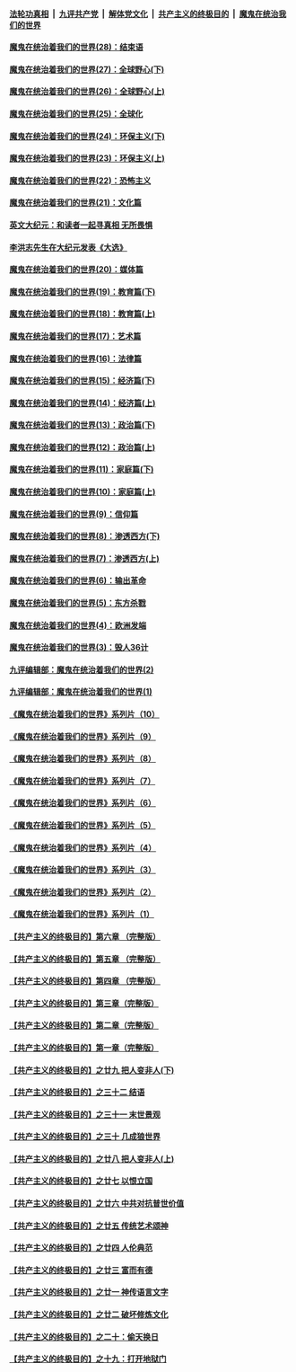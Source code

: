 ####  [法轮功真相](../../../../basic/blob/master/README.md?t=04010931) &nbsp;|&nbsp; [九评共产党](../../../../9ping.md/blob/master/README.md?t=04010931) &nbsp;|&nbsp; [解体党文化](../../../../jtdwh.md/blob/master/README.md?t=04010931)  &nbsp;|&nbsp; [共产主义的终极目的](../../../../gczydzjmd.md/blob/master/README.md?t=04010931) &nbsp;|&nbsp; [魔鬼在统治我们的世界](../../../../mgztzwmdsj.md/blob/master/README.md?t=04010931) 

#### [魔鬼在统治着我们的世界(28)：结束语](../pages/nsc422/n10936246.md?t=04010931) 

#### [魔鬼在统治着我们的世界(27)：全球野心(下)](../pages/nsc422/n10928319.md?t=04010931) 

#### [魔鬼在统治着我们的世界(26)：全球野心(上)](../pages/nsc422/n10900318.md?t=04010931) 

#### [魔鬼在统治着我们的世界(25)：全球化](../pages/nsc422/n10788205.md?t=04010931) 

#### [魔鬼在统治着我们的世界(24)：环保主义(下)](../pages/nsc422/n10695307.md?t=04010931) 

#### [魔鬼在统治着我们的世界(23)：环保主义(上)](../pages/nsc422/n10688613.md?t=04010931) 

#### [魔鬼在统治着我们的世界(22)：恐怖主义](../pages/nsc422/n10614727.md?t=04010931) 

#### [魔鬼在统治着我们的世界(21)：文化篇](../pages/nsc422/n10597706.md?t=04010931) 

#### [英文大纪元：和读者一起寻真相 无所畏惧](../pages/nsc422/n12542027.md?t=04010931) 

#### [李洪志先生在大纪元发表《大选》](../pages/nsc422/n12534746.md?t=04010931) 

#### [魔鬼在统治着我们的世界(20)：媒体篇](../pages/nsc422/n10586579.md?t=04010931) 

#### [魔鬼在统治着我们的世界(19)：教育篇(下)](../pages/nsc422/n10564808.md?t=04010931) 

#### [魔鬼在统治着我们的世界(18)：教育篇(上)](../pages/nsc422/n10526970.md?t=04010931) 

#### [魔鬼在统治着我们的世界(17)：艺术篇](../pages/nsc422/n10499093.md?t=04010931) 

#### [魔鬼在统治着我们的世界(16)：法律篇](../pages/nsc422/n10485969.md?t=04010931) 

#### [魔鬼在统治着我们的世界(15)：经济篇(下)](../pages/nsc422/n10469975.md?t=04010931) 

#### [魔鬼在统治着我们的世界(14)：经济篇(上)](../pages/nsc422/n10457370.md?t=04010931) 

#### [魔鬼在统治着我们的世界(13)：政治篇(下)](../pages/nsc422/n10448270.md?t=04010931) 

#### [魔鬼在统治着我们的世界(12)：政治篇(上)](../pages/nsc422/n10444576.md?t=04010931) 

#### [魔鬼在统治着我们的世界(11)：家庭篇(下)](../pages/nsc422/n10440961.md?t=04010931) 

#### [魔鬼在统治着我们的世界(10)：家庭篇(上)](../pages/nsc422/n10435448.md?t=04010931) 

#### [魔鬼在统治着我们的世界(9)：信仰篇](../pages/nsc422/n10432159.md?t=04010931) 

#### [魔鬼在统治着我们的世界(8)：渗透西方(下)](../pages/nsc422/n10429603.md?t=04010931) 

#### [魔鬼在统治着我们的世界(7)：渗透西方(上)](../pages/nsc422/n10426013.md?t=04010931) 

#### [魔鬼在统治着我们的世界(6)：输出革命](../pages/nsc422/n10421536.md?t=04010931) 

#### [魔鬼在统治着我们的世界(5)：东方杀戮](../pages/nsc422/n10417707.md?t=04010931) 

#### [魔鬼在统治着我们的世界(4)：欧洲发端](../pages/nsc422/n10414890.md?t=04010931) 

#### [魔鬼在统治着我们的世界(3)：毁人36计](../pages/nsc422/n10411583.md?t=04010931) 

#### [九评编辑部：魔鬼在统治着我们的世界(2)](../pages/nsc422/n10410036.md?t=04010931) 

#### [九评编辑部：魔鬼在统治着我们的世界(1)](../pages/nsc422/n10406825.md?t=04010931) 

#### [《魔鬼在统治着我们的世界》系列片（10）](../pages/nsc422/n12292670.md?t=04010931) 

#### [《魔鬼在统治着我们的世界》系列片（9）](../pages/nsc422/n12290859.md?t=04010931) 

#### [《魔鬼在统治着我们的世界》系列片（8）](../pages/nsc422/n12287445.md?t=04010931) 

#### [《魔鬼在统治着我们的世界》系列片（7）](../pages/nsc422/n12283425.md?t=04010931) 

#### [《魔鬼在统治着我们的世界》系列片（6）](../pages/nsc422/n12282314.md?t=04010931) 

#### [《魔鬼在统治着我们的世界》系列片（5）](../pages/nsc422/n12281419.md?t=04010931) 

#### [《魔鬼在统治着我们的世界》系列片（4）](../pages/nsc422/n12274024.md?t=04010931) 

#### [《魔鬼在统治着我们的世界》系列片（3）](../pages/nsc422/n12271322.md?t=04010931) 

#### [《魔鬼在统治着我们的世界》系列片（2）](../pages/nsc422/n12269049.md?t=04010931) 

#### [《魔鬼在统治着我们的世界》系列片（1）](../pages/nsc422/n12267575.md?t=04010931) 

#### [【共产主义的终极目的】第六章 （完整版）](../pages/nsc422/n11428913.md?t=04010931) 

#### [【共产主义的终极目的】第五章 （完整版）](../pages/nsc422/n11428912.md?t=04010931) 

#### [【共产主义的终极目的】第四章 （完整版）](../pages/nsc422/n11428907.md?t=04010931) 

#### [【共产主义的终极目的】第三章（完整版）](../pages/nsc422/n11428848.md?t=04010931) 

#### [【共产主义的终极目的】第二章（完整版）](../pages/nsc422/n11428831.md?t=04010931) 

#### [【共产主义的终极目的】第一章（完整版）](../pages/nsc422/n11417651.md?t=04010931) 

#### [【共产主义的终极目的】之廿九 把人变非人(下)](../pages/nsc422/n11344140.md?t=04010931) 

#### [【共产主义的终极目的】之三十二 结语](../pages/nsc422/n11360535.md?t=04010931) 

#### [【共产主义的终极目的】之三十一 末世景观](../pages/nsc422/n11351129.md?t=04010931) 

#### [【共产主义的终极目的】之三十 几成狼世界](../pages/nsc422/n11348280.md?t=04010931) 

#### [【共产主义的终极目的】之廿八 把人变非人(上)](../pages/nsc422/n11340492.md?t=04010931) 

#### [【共产主义的终极目的】之廿七 以恨立国](../pages/nsc422/n11336944.md?t=04010931) 

#### [【共产主义的终极目的】之廿六 中共对抗普世价值](../pages/nsc422/n11324785.md?t=04010931) 

#### [【共产主义的终极目的】之廿五 传统艺术颂神](../pages/nsc422/n11296396.md?t=04010931) 

#### [【共产主义的终极目的】之廿四 人伦典范](../pages/nsc422/n11296397.md?t=04010931) 

#### [【共产主义的终极目的】之廿三 富而有德](../pages/nsc422/n11283598.md?t=04010931) 

#### [【共产主义的终极目的】之廿一 神传语言文字](../pages/nsc422/n11263265.md?t=04010931) 

#### [【共产主义的终极目的】之廿二 破坏修炼文化](../pages/nsc422/n11245728.md?t=04010931) 

#### [【共产主义的终极目的】之二十：偷天换日](../pages/nsc422/n11238846.md?t=04010931) 

#### [【共产主义的终极目的】之十九：打开地狱门](../pages/nsc422/n11206376.md?t=04010931) 


